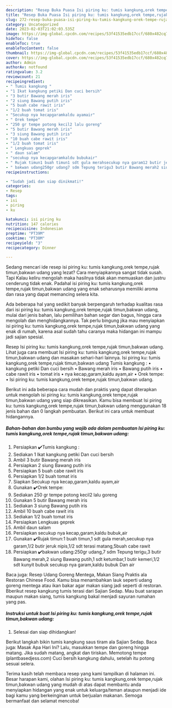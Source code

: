 ```yaml
---
description: "Resep Buka Puasa Isi piring ku: tumis kangkung,orek tempe,rujak timun,bakwan udang yang Lezat"
title: "Resep Buka Puasa Isi piring ku: tumis kangkung,orek tempe,rujak timun,bakwan udang yang Lezat"
slug: 272-resep-buka-puasa-isi-piring-ku-tumis-kangkung-orek-tempe-rujak-timun-bakwan-udang-yang-lezat
category: Uncategorized
date: 2023-02-03T21:02:03.535Z
image: https://img-global.cpcdn.com/recipes/53f41535edb17ccf/680x482cq70/isi-piring-ku-tumis-kangkungorek-temperujak-timunbakwan-udang-foto-resep-utama.jpg
hideToc: false
enableToc: true
enableTocContent: false
thumbnail: https://img-global.cpcdn.com/recipes/53f41535edb17ccf/680x482cq70/isi-piring-ku-tumis-kangkungorek-temperujak-timunbakwan-udang-foto-resep-utama.jpg
cover: https://img-global.cpcdn.com/recipes/53f41535edb17ccf/680x482cq70/isi-piring-ku-tumis-kangkungorek-temperujak-timunbakwan-udang-foto-resep-utama.jpg
author: Admin
authorAv: notfound
ratingvalue: 3.2
reviewcount: 21
recipeingredient:
- " Tumis kangkung "
- "1 Ikat kangkung petiki Dan cuci bersih"
- "3 butir Bawang merah iris"
- "2 siung Bawang putih iris"
- "5 buah cabe rawit iris"
- "1/2 buah tomat iris"
- "Secukup nya kecapgaramkaldu ayamair"
- " Orek tempe"
- "250 gr tempe potong kecil2 lalu goreng"
- "5 butir Bawang merah iris"
- "3 siung Bawang putih iris"
- "10 buah cabe rawit iris"
- "1/2 buah tomat iris"
- " Lengkuas geprek"
- " daun salam"
- "secukup nya kecapgaramkaldu bubukair"
- " Rujak timun1 buah timun1 sdt gula merahsecukup nya garam12 butir jeruk nipis12 sdt terasi matang5buah cabe rawit"
- " bakwan udang250gr udang7 sdm Tepung terigu3 butir Bawang merah2 siung Bawang putih1 sdt ketumbar1 butir kemeri12 sdt kunyit bubuk secukup nya garamkaldu bubuk Dan air"
recipeinstructions:

- "Sudah jadi dan siap dinikmati!"
categories:
- Resep
tags:
- isi
- piring
- ku

katakunci: isi piring ku 
nutrition: 147 calories
recipecuisine: Indonesian
preptime: "PT39M"
cooktime: "PT30M"
recipeyield: "3"
recipecategory: Dinner

---
```



Sedang mencari ide resep isi piring ku: tumis kangkung,orek tempe,rujak timun,bakwan udang yang lezat? Cara menyiapkannya sangat tidak susah. Tapi Kalau keliru mengolah maka hasilnya tidak akan memuaskan dan justru cenderung tidak enak. Padahal isi piring ku: tumis kangkung,orek tempe,rujak timun,bakwan udang yang enak seharusnya memiliki aroma dan rasa yang dapat memancing selera kita.


Ada beberapa hal yang sedikit banyak berpengaruh terhadap kualitas rasa dari isi piring ku: tumis kangkung,orek tempe,rujak timun,bakwan udang, mulai dari jenis bahan, lalu pemilihan bahan segar dan bagus, hingga cara mengolah dan menghidangkannya. Tak perlu bingung jika mau menyiapkan isi piring ku: tumis kangkung,orek tempe,rujak timun,bakwan udang yang enak di rumah, karena asal sudah tahu caranya maka hidangan ini mampu jadi sajian spesial.

Resep Isi piring ku: tumis kangkung,orek tempe,rujak timun,bakwan udang. Lihat juga cara membuat Isi piring ku: tumis kangkung,orek tempe,rujak timun,bakwan udang dan masakan sehari-hari lainnya. Isi piring ku: tumis kangkung,orek tempe,rujak timun,bakwan udang ️Tumis kangkung : • kangkung petiki Dan cuci bersih • Bawang merah iris • Bawang putih iris • cabe rawit iris • tomat iris • nya kecap,garam,kaldu ayam,air • ️Orek tempe: • Isi piring ku: tumis kangkung,orek tempe,rujak timun,bakwan udang.


Berikut ini ada beberapa cara mudah dan praktis yang dapat diterapkan untuk mengolah isi piring ku: tumis kangkung,orek tempe,rujak timun,bakwan udang yang siap dikreasikan. Kamu bisa membuat Isi piring ku: tumis kangkung,orek tempe,rujak timun,bakwan udang menggunakan 18 jenis bahan dan 0 langkah pembuatan. Berikut ini cara untuk membuat hidangannya.

<!--inarticleads1-->

##### Bahan-bahan dan bumbu yang wajib ada dalam pembuatan Isi piring ku: tumis kangkung,orek tempe,rujak timun,bakwan udang:

1. Persiapkan  ✔️Tumis kangkung :
1. Sediakan 1 Ikat kangkung petiki Dan cuci bersih
1. Ambil 3 butir Bawang merah iris
1. Persiapkan 2 siung Bawang putih iris
1. Persiapkan 5 buah cabe rawit iris
1. Persiapkan 1/2 buah tomat iris
1. Siapkan Secukup nya kecap,garam,kaldu ayam,air
1. Gunakan  ✔️Orek tempe:
1. Sediakan 250 gr tempe potong kecil2 lalu goreng
1. Gunakan 5 butir Bawang merah iris
1. Sediakan 3 siung Bawang putih iris
1. Ambil 10 buah cabe rawit iris
1. Sediakan 1/2 buah tomat iris
1. Persiapkan  Lengkuas geprek
1. Ambil  daun salam
1. Persiapkan secukup nya kecap,garam,kaldu bubuk,air
1. Gunakan  ✔️Rujak timun:1 buah timun,1 sdt gula merah,secukup nya garam,1/2 butir jeruk nipis,1/2 sdt terasi matang,5buah cabe rawit
1. Persiapkan  ✔️bakwan udang:250gr udang,7 sdm Tepung terigu,3 butir Bawang merah,2 siung Bawang putih,1 sdt ketumbar,1 butir kemeri,1/2 sdt kunyit bubuk secukup nya garam,kaldu bubuk Dan air


Baca juga: Resep Udang Goreng Mentega, Makan Siang Praktis ala Restoran Chinese Food. Kamu bisa menambahkan lauk seperti udang goreng mentega atau ikan bakar agar makan siang jadi seperti di restoran. Bberikut resep kangkung tumis terasi dari Sajian Sedap. Mau buat sarapan maupun makan siang, tumis kangkung bakal menjadi sayuran rumahan yang pas. 

<!--inarticleads2-->

##### Instruksi untuk buat Isi piring ku: tumis kangkung,orek tempe,rujak timun,bakwan udang:


1. Selesai dan siap dihidangkan!

Berikut langkah bikin tumis kangkung saus tiram ala Sajian Sedap. Baca juga: Masak Apa Hari Ini? Lalu, masukkan tempe dan goreng hingga matang. Jika sudah matang, angkat dan tiriskan. Memotong tempe (plantbasedjess.com) Cuci bersih kangkung dahulu, setelah itu potong sesuai selera. 

Terima kasih telah membaca resep yang kami tampilkan di halaman ini. Besar harapan kami, olahan Isi piring ku: tumis kangkung,orek tempe,rujak timun,bakwan udang yang mudah di atas dapat membantu anda menyiapkan hidangan yang enak untuk keluarga/teman ataupun menjadi ide bagi kamu yang berkeinginan untuk berjualan makanan. Semoga bermanfaat dan selamat mencoba!
